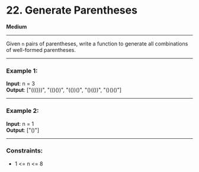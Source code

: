 # 22. Generate Parentheses

**Medium**

---

Given `n` pairs of parentheses, write a function to generate all combinations of well-formed parentheses.

---

### Example 1:

**Input**: n = 3  
**Output**: ["((()))", "(()())", "(())()", "()(())", "()()()"]

---

### Example 2:

**Input**: n = 1  
**Output**: ["()"]

---

### Constraints:

- 1 <= n <= 8
